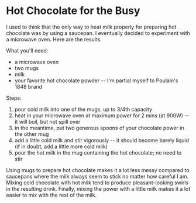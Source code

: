 Hot Chocolate for the Busy
==========================

I used to think that the only way to heat milk properly for preparing hot chocolate was by using a saucepan. I eventually decided to experiment with a microwave oven. Here are the results.

What you'll need:

* a microwave oven
* two mugs
* milk
* your favorite hot chocolate powder -- I'm partial myself to Poulain's 1848 brand

Steps:

1. pour cold milk into one of the mugs, up to 3/4th capacity
1. heat in your microwave oven at maximum power for 2 mins (at 900W) -- it will boil, but not spill over
1. in the meantime, put two generous spoons of your chocolate power in the other mug
1. add a little cold milk and stir vigorously -- it should become barely liquid (if in doubt, add a little more cold milk)
1. pour the hot milk in the mug containing the hot chocolate; no need to stir

Using mugs to prepare hot chocolate makes it a lot less messy compared to saucepans where the milk always seem to stick no matter how careful I am.
Mixing cold chocolate with hot milk tend to produce pleasant-looking swirls in the resulting drink.
Finally, mixing the power with a little milk makes it a lot easier to mix with the rest of the milk.